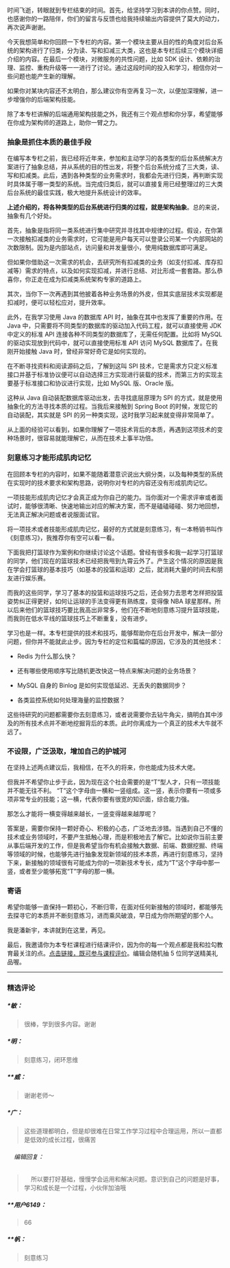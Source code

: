 <p data-nodeid="360736">时间飞逝，转眼就到专栏结束的时间。首先，给坚持学习到本讲的你点赞。同时，也感谢你的一路陪伴，你们的留言与反馈也给我持续输出内容提供了莫大的动力，再次说声谢谢。</p>
<p data-nodeid="360737">今天我想简单和你回顾一下专栏的内容。第一个模块主要从目的性的角度对后台系统的架构进行了归类，分为读、写和扣减三大类，这也是本专栏后续三个模块详细介绍的内容。在最后一个模块，对微服务的共性问题，比如 SDK 设计、依赖的治理、监控、重构升级等一一进行了讨论。通过这段时间的投入和学习，相信你对一些问题也能产生新的理解。</p>
<p data-nodeid="360738">如果你对某块内容还不太明白，那么建议你有空再复习一次，以便加深理解，进一步增强你的后端架构技能。</p>
<p data-nodeid="360739">除了本专栏讲解的后端通用架构技能之外，我还有三个观点想和你分享，希望能够在你成为架构师的道路上，助你一臂之力。</p>
<h3 data-nodeid="360740">抽象是抓住本质的最佳手段</h3>
<p data-nodeid="360741">在编写本专栏之前，我已经将近年来，参加和主动学习的各类型的后台系统解决方案进行了抽象总结，并从系统的目的性出发，将整个后台系统分成了三大类，读、写和扣减类。此后，遇到各种类型的业务需求时，我都会先进行归类，再判断实现时具体属于哪一类型的系统。当完成归类后，就可以直接复用已经整理过的三大类后台系统的最佳实践，极大地提升系统设计的效率。</p>
<p data-nodeid="360742"><strong data-nodeid="360789">上述介绍的，将各种类型的后台系统进行归类的过程，就是架构抽象</strong>。总的来说，抽象有几个好处。</p>
<p data-nodeid="360743">首先，抽象是指将同一类系统进行集中研究并寻找其中规律的过程。假设，在你第一次接触扣减类的业务需求时，它可能是用户每天可以登录公司某一个内部网站的次数限制。因为是内部站点，访问量和并发量很小，使用纯数据库即可满足。</p>
<p data-nodeid="360744">但如果你借助这一次需求的机会，去研究所有扣减类的业务（如支付扣减、库存扣减等）需求的特点，以及如何实现扣减，并进行总结、对比形成一套套路。那么恭喜你，你正走在成为扣减类系统架构专家的道路上。</p>
<p data-nodeid="360745">其次，当你下一次再遇到其他披着各种业务场景的外皮，但其实底层技术实现都是扣减时，便可以轻松应对，提升效率。</p>
<p data-nodeid="360746">此外，在我学习使用 Java 的数据库 API 时，抽象在其中也发挥了重要的作用。在 Java 中，只需要将不同类型的数据库的驱动加入代码工程，就可以直接使用 JDK 中定义的标准 API 连接各种不同类型的数据库了，无需任何配置。比如将 MySQL 的驱动实现放到代码中，就可以直接使用标准 API 访问 MySQL 数据库了。在我刚开始接触 Java 时，曾经非常好奇它是如何实现的。</p>
<p data-nodeid="360747">在不断寻找资料和阅读源码之后，了解到这叫 SPI 技术，它是需求方只定义标准接口并基于标准协议便可以自动选择三方实现进行装载的技术，而第三方的实现主要基于标准接口和协议进行实现，比如 MySQL 版、Oracle 版。</p>
<p data-nodeid="360748">这种从 Java 自动装配数据库驱动出发，去寻找底层原理为 SPI 的方式，就是使用抽象化的方法寻找本质的过程。当我后来接触到 Spring Boot 的时候，发现它的自动装配，其实就是 SPI 的另一种类实现，这时我学习起来就变得非常简单了。</p>
<p data-nodeid="360749">从上面的经验可以看到，如果你理解了一项技术背后的本质，再遇到这项技术的变种场景时，很容易就能理解它，从而在技术上事半功倍。</p>
<h3 data-nodeid="361166">刻意练习才能形成肌肉记忆</h3>


<p data-nodeid="360752">在回顾本专栏的内容时，如果不能随着潜意识说出大纲分类，以及每种类型的系统在实现时的技术要求和架构思路，说明你对专栏的内容还没有形成肌肉记忆。</p>
<p data-nodeid="360753">一项技能形成肌肉记忆才会真正成为你自己的能力。当你面对一个需求评审或者面试时，能够很清晰、快速地输出对应的解决方案，而不是磕磕碰碰、努力地回想，无法真正解决问题或者说服面试官。</p>
<p data-nodeid="360754">将一项技术或者技能形成肌肉记忆，最好的方式就是刻意练习，有一本畅销书叫作《刻意练习》，我推荐你有空可以看一看。</p>
<p data-nodeid="360755">下面我把打篮球作为案例和你继续讨论这个话题。曾经有很多和我一起学习打篮球的同学，他们现在的篮球技术已经把我甩到九霄云外了。产生这个情况的原因是我在学会打篮球的基本技巧（如基本的投篮和运球）之后，就消耗大量的时间去和朋友进行娱乐赛。</p>
<p data-nodeid="360756">而我的这些同学，学习了基本的投篮和运球技巧之后，还会努力去思考怎样把投篮姿势纠正得更好，如何让运球的手法变得更有熟练度，变得像 NBA 球星那样。所以后来他们的篮球技巧要比我高出非常多，他们在不断地刻意练习提升篮球技能，而我则在低水平线的篮球技巧上不断重复，没有进步。</p>
<p data-nodeid="360757">学习也是一样。本专栏提供的技术和技巧，能够帮助你在后台开发中，解决一部分问题，但你并不能就此止步。因为专栏的定位和篇幅的原因，它涉及的其他技术：</p>
<ul data-nodeid="360758">
<li data-nodeid="360759">
<p data-nodeid="360760">Redis 为什么那么快？</p>
</li>
<li data-nodeid="360761">
<p data-nodeid="360762">还有哪些使用顺序写比随机更改快这一特点来解决问题的业务场景？</p>
</li>
<li data-nodeid="360763">
<p data-nodeid="360764">MySQL 自身的 Binlog 是如何实现低延迟、无丢失的数据同步？</p>
</li>
<li data-nodeid="360765">
<p data-nodeid="360766">各类监控系统如何处理海量的监控数据？</p>
</li>
</ul>
<p data-nodeid="360767">这些待研究的问题都需要你去刻意练习，或者说需要你去钻牛角尖，搞明白其中涉及的所有技术点并不断地挖掘背后的本质。此时你离成为一个真正的技术大牛就不远了。</p>
<h3 data-nodeid="360768">不设限，广泛汲取，增加自己的护城河</h3>
<p data-nodeid="360769">在坚持上述两点建议后，我相信，在不久的将来，你也能成为技术大佬。</p>
<p data-nodeid="360770">但我并不希望你止步于此，因为现在这个社会需要的是“T”型人才，只有一项技能并不能无往不利。 “T”这个字母由一横和一竖组成。这一竖，表示你要有一项或多项非常专业的技能；这一横，代表你要有很宽的知识面，综合能力强。</p>
<p data-nodeid="360771">那怎么才能将一横变得越来越长，一竖变得越来越厚呢？</p>
<p data-nodeid="360772">答案是，需要你保持一颗好奇心、积极的心态，广泛地去涉猎。当遇到自己不懂的技术或业务领域时，不要产生抵触心理，而是积极地去了解它。比如说你当前主要从事后端开发的工作，但是我希望当你有机会接触大数据、前端、数据挖掘、终端等领域的时候，也能够先进行抽象发现新领域的技术本质，再进行刻意练习，坚持下来，新接触的领域很有可能成为你的一项新技术专长，成为“T”这个字母中那一竖，或者至少能够拓宽“T”字母的那一横。</p>
<h3 data-nodeid="360773">寄语</h3>
<p data-nodeid="360774">希望你能够一直保持一颗初心，不断归零，在面对任何新接触的领域时，都能够先去探寻它的本质并不断刻意练习，进而乘风破浪，早日成为你所期望的那个人。</p>
<p data-nodeid="360775">我是潘新宇，本讲就到在这里，再见。</p>
<p data-nodeid="360776">最后，我邀请你为本专栏课程进行结课评价，因为你的每一个观点都是我和拉勾教育最关注的点。<a href="https://wj.qq.com/s2/8233676/bf1c/?fileGuid=xxQTRXtVcqtHK6j8" data-nodeid="360820">点击链接，既可参与课程评价</a>。编辑会随机抽 5 位同学送精美礼品喔。</p>

---

### 精选评论

##### *敏：
> 很棒，学到很多内容。谢谢

##### *明：
> 刻意练习，闭环思维

##### **威：
> 谢谢老师～

##### *广：
> 这些道理都明白，但是却很难在日常工作学习过程中合理运用，所以一直都是低效的成长过程，很痛苦

 ###### &nbsp;&nbsp;&nbsp; 编辑回复：
> &nbsp;&nbsp;&nbsp; 所以要打好基础，慢慢学会运用和解决问题。意识到自己的问题是好事，学习和成长是一个过程，小伙伴加油哦

##### **用户6149：
> 66

##### **帆：
> 刻意练习

